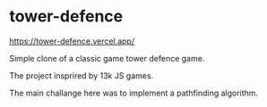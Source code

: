 # tower-defence

https://tower-defence.vercel.app/

Simple clone of a classic game tower defence game.

The project insprired by 13k JS games.

The main challange here was to implement a pathfinding algorithm.

